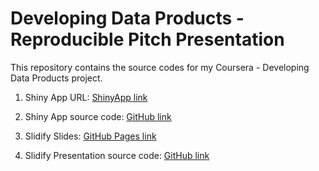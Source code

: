 # Developing Data Products - Reproducible Pitch Presentation


This repository contains the source codes for my Coursera - Developing Data Products project. 

1. Shiny App URL: [ShinyApp link](https://frankla.shinyapps.io/quarticSolver)

2. Shiny App source code: [GitHub link](https://github.com/FrankLa/DataProducts-ShinyAppCodes.git)

3. Slidify Slides: [GitHub Pages link](https://frankla.github.io/DataProducts-Presentation/)

4. Slidify Presentation source code: [GitHub link](https://github.com/FrankLa/DataProducts-Presentation.git)

